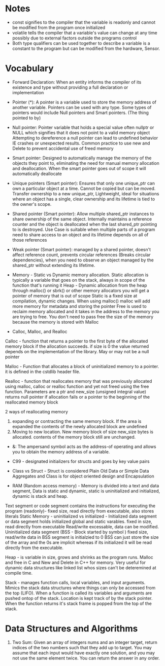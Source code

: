 # Notes 
- const signifies to the compiler that the variable is readonly and cannot be modified from the program once initialized
- volatile tells the compiler that a variable's value can change at any time possibly due to external factors outside the programs control
- Both type qualifiers can be used together to describe a variable is a constant to the program but can be modified from the hardware, Sensor. 





# Vocabulary
- Forward Declaration: When an entity informs the compiler of its existence and type without providing a full declaration or implementation

- Pointer (*): A pointer is a variable used to store the memory address of another variable. Pointers can be used with any type. 
Some types of pointers would include Null pointers and Smart pointers. (The thing pointed to by)

- Null pointer: Pointer variable that holds a special value often nullptr or NULL which signifies that it does not point to a valid memory object
Attempting to dereference a null pointer can lead to undefined behavior IE crashes or unexpected results. Common practice to use new and Delete to prevent accidental use of freed memory

- Smart pointer: Designed to automatically manage the memory of the objects they point to, eliminating the need for manual memory allocation and deallocation. When the smart pointer goes out of scope it will automatically deallocate

- Unique pointers (Smart pointer): Ensures that only one unique_ptr can own a particular object at a time. Cannot be copied but can be moved. Transfer ownership to a new unique_ptr, Lightweight, ideal for situations where an object has a single, clear ownership and its lifetime is tied to the owner's scope.

- Shared pointer (Smart pointer): Allow multiple shared_ptr instances to share ownership of the same object. Internally maintains a reference counter and the object is deallocated when the last shared_ptr pointing to is destroyed. Use Case is suitable when multiple parts of a program need to share access to an object and its lifetime depends on all of those references

- Weak pointer (Smart pointer): managed by a shared pointer, doesn't affect reference count, prevents circular references (Breaks circular dependencies), when you need to observe an object managed by the shared_ptr without extending its lifetime.

- Memory - Static vs Dynamic memory allocation. Static allocation is typically a variable that goes on the stack, always in scope of the function that's running it
Heap - Dynamic allocation from the heap through malloc() or sbrk() or other memory allocators you will get a pointer of memory that is out of scope
Static is a fixed size at compilation, dynamic changes. When using malloc() malloc will add more memory for metadata and storing the pointer
Free is used to reclaim memory allocated and it takes in the address to the memory you are trying to free. You don't need to pass free the size of the memory because the memory is stored with Malloc


- Calloc, Malloc, and Realloc

 Calloc - function that returns a pointer to the first byte of the allocated memory block if the allocation succeeds. if size is 0 the value returned depends on the implementation of the library. May or may not be a null pointer

 Malloc - Function that allocates a block of uninitialized memory to a pointer. it is defined in the cstdlib header file.

 Realloc - function that reallocates memory that was previously allocated using malloc, calloc or realloc function and yet not freed using the free function. Parameters are a ptr and new_size (unsigned integral value) returns null pointer if allocation fails or a pointer to the beginning of the reallocated memory block


 2 ways of reallocating memory 
 1. expanding or contracting the same memory block. If the area is expanded the contents of the newly allocated block are undefined
 2. Moving to new location. New memory block of size new_size bytes is allocated. contents of the memory block still are unchanged.

- &: The ampersand symbol acts as the address-of operating and allows you to obtain the memory address of a variable. 

- C99 -  designated initializers for structs and goes by key value pairs

- Class vs Struct - Struct is considered Plain Old Data or Simple Data Aggregates and Class is for object oriented design and Encapsulation

- RAM (Random access memory) - Memory is divided into a text and data segment, Data is static and dynamic, static is uninitialized and initialized, dynamic is stack and heap.

Text segment or code segment contains the instructions for executing the program (readonly)- fixed size, read directly from executable, also stores literals
Static Memory - uninitialized vs initialized - Initialized data segment or data segment holds initialized global and static varables. fixed in size, read directly from executable Read/write excessable, data can be modified. Uninitialized data segment (BSS - Block started by symbol ) fixed size, read/write data in BSS segment is initialzied to 0 BSS can just store the size of the array and the 0s are implicit whereas if its initialized it will be read directly from the executable.

Heap - is variable in size, grows and shrinks as the program runs. Malloc and free in C and New and Delete in C++ for memory. Very useful for dynamic data structures like linked list whos sizes can't be deteremined at compile time.

Stack - manages function calls, local variables, and input arguments. Mimics the stack data structures where things can only be accessed from the top (LIFO). When a function is called its variables and arguments are pushed ontop of the stack. Location is kept track of by the stack pointer. When the function returns it's stack frame is popped from the top of the stack.



# Data Structures and Algorithms 

1. Two Sum: Given an array of integers nums and an integer target, return indices of the two numbers such that they add up to target.
You may assume that each input would have exactly one solution, and you may not use the same element twice.
You can return the answer in any order.

